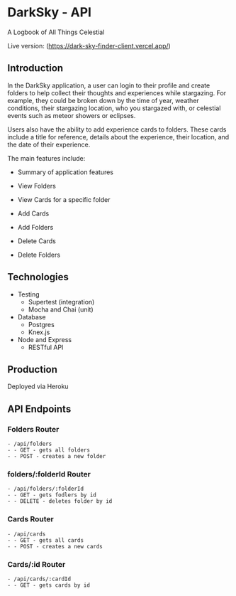 # DarkSky - API

A Logbook of All Things Celestial 

Live version: (https://dark-sky-finder-client.vercel.app/)

## Introduction 

In the DarkSky application, a user can login to their profile and create folders to help collect their thoughts and experiences while stargazing. For example, they could be broken down by
the time of year, weather conditions, their stargazing location, who you stargazed with, or celestial events such as meteor showers or eclipses.

Users also have the ability to add experience cards to folders. These cards include a title for reference, details about the experience, their location, and the date of their experience.

The main features include:
* Summary of application features

* View Folders 
* View Cards for a specific folder
* Add Cards
* Add Folders 
* Delete Cards
* Delete Folders

## Technologies

* Testing 
  * Supertest (integration) 
  * Mocha and Chai (unit)
* Database 
  * Postgres
  * Knex.js 
* Node and Express  
  * RESTful API 

  
## Production 

Deployed via Heroku

## API Endpoints


### Folders Router
```
- /api/folders
- - GET - gets all folders 
- - POST - creates a new folder
```

### folders/:folderId Router 
```
- /api/folders/:folderId
- - GET - gets fodlers by id 
- - DELETE - deletes folder by id 
```

### Cards Router
```
- /api/cards
- - GET - gets all cards 
- - POST - creates a new cards
```

### Cards/:id Router
```
- /api/cards/:cardId
- - GET - gets cards by id 
```
